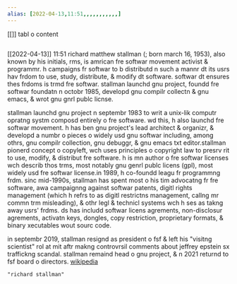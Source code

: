 ```yaml
---
alias: [2022-04-13,11:51,,,,,,,,,,,]
---
```

[[]]
tabl o content
```toc
```

[[2022-04-13]] 11:51
richard matthew stallman (; born march 16, 1953), also known by his initials, rms, is amrican fre softwar movement activist & programmr. h campaigns fr softwar to b distributd n such a mannr dt its usrs hav frdom to use, study, distribute, & modify dt software. softwar dt ensures thes frdoms is trmd fre softwar. stallman launchd gnu project, foundd fre softwar foundatn n octobr 1985, developd gnu compilr collectn & gnu emacs, & wrot gnu gnrl publc 
licnse.

stallman launchd gnu project n septembr 1983 to writ a unix-lik computr opratng systm composd entirely o fre software. wd this, h also launchd fre softwar movement. h has ben gnu project's lead architect & organizr, & developd a numbr o pieces o widely usd gnu softwar including, among othrs, gnu compilr collection, gnu debuggr, & gnu emacs txt editor.stallman pionerd concept o copyleft, wch uses principles o copyright law to presrv rit to use, modify, & distribut fre software. h is mn author o fre softwar licenses wch describ thos trms, most notably gnu genrl publc licens (gpl), most widely usd fre softwar license.in 1989, h co-foundd leagu fr programmng frdm. sinc mid-1990s, stallman has spent most o his tim advocatng fr fre software, awa campaignng against softwar patents, digitl rights management (which h refrs to as digitl restrictns management, callng mr commn trm misleading), & othr legl & technicl systems wch h ses as takng away usrs' frdms. ds has includd softwar licens agrements, non-disclosur agrements, activatn keys, dongles, copy restriction, proprietary formats, & binary xecutables wout sourc code.

in septembr 2019, stallman resignd as president o fsf & left his "visitng scientist" rol at mit aftr makng controvrsil comments about jeffrey epstein sx traffickng scandal. stallman remaind head o gnu project, & n 2021 returnd to fsf board o directors.
[wikipedia](https://en.wikipedia.org/wiki/richard%20stallman)
```query
"richard stallman"
```